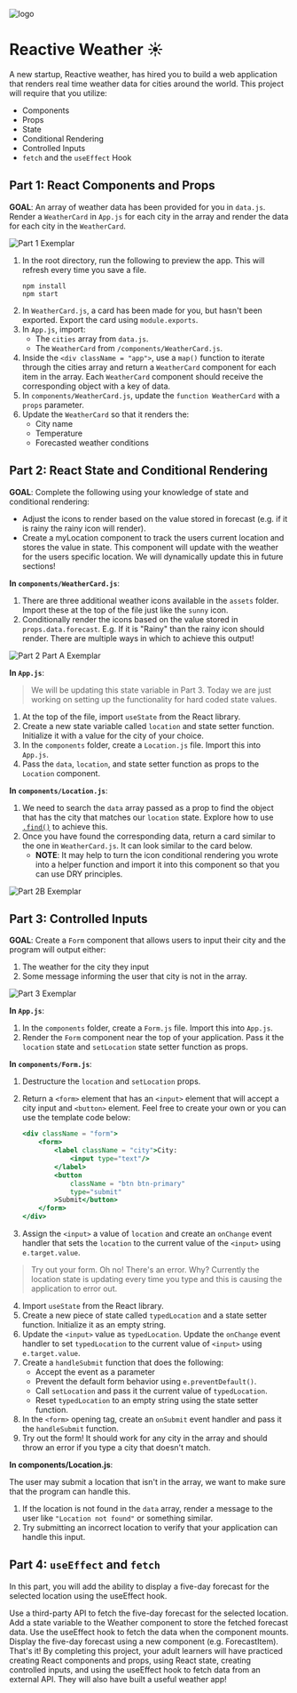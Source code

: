 ![logo](https://user-images.githubusercontent.com/44912347/202244850-18dbf275-11cf-44b5-9500-b2fcb5d44d05.jpg)

# Reactive Weather ☀️

A new startup, Reactive weather, has hired you to build a web application that renders real time weather data for cities around the world. This project will require that you utilize:
- Components
- Props
- State
- Conditional Rendering
- Controlled Inputs
- `fetch` and the `useEffect` Hook

## Part 1: React Components and Props

**GOAL**: An array of weather data has been provided for you in `data.js`. Render a `WeatherCard` in `App.js` for each city in the array and render the data for each city in the `WeatherCard`.

![Part 1 Exemplar](./exemplars/Part1Exemplar.png)

1. In the root directory, run the following to preview the app. This will refresh every time you save a file. 
    ```shell
    npm install
    npm start
    ```
2. In `WeatherCard.js`, a card has been made for you, but hasn't been exported. Export the card using `module.exports`.
3. In `App.js`, import:
    - The `cities` array from `data.js`.
    - The `WeatherCard` from `/components/WeatherCard.js`.
4. Inside the `<div className = "app">`, use a `map()` function to iterate through the cities array and return a `WeatherCard` component for each item in the array. Each `WeatherCard` component should receive the corresponding object with a key of data.
5. In `components/WeatherCard.js`, update the `function WeatherCard` with a `props` parameter.
6. Update the `WeatherCard` so that it renders the:
    - City name
    - Temperature
    - Forecasted weather conditions

## Part 2: React State and Conditional Rendering

**GOAL**: Complete the following using your knowledge of state and conditional rendering:
- Adjust the icons to render based on the value stored in forecast (e.g. if it is rainy the rainy icon will render).
- Create a myLocation component to track the users current location and stores the value in state. This component will update with the weather for the users specific location. We will dynamically update this in future sections!

**In `components/WeatherCard.js`**:
1. There are three additional weather icons available in the `assets` folder. Import these at the top of the file just like the `sunny` icon.
2. Conditionally render the icons based on the value stored in `props.data.forecast`. E.g. If it is "Rainy" than the rainy icon should render. There are multiple ways in which to achieve this output!

![Part 2 Part A Exemplar](./exemplars/Part2AExemplar.png)

**In `App.js`**:
> We will be updating this state variable in Part 3. Today we are just working on setting up the functionality for hard coded state values.
1. At the top of the file, import `useState` from the React library.
2. Create a new state variable called `location` and state setter function. Initialize it with a value for the city of your choice.
3. In the `components` folder, create a `Location.js` file. Import this into `App.js`.
4. Pass the `data`, `location`, and state setter function as props to the `Location` component.

**In `components/Location.js`**:
1. We need to search the `data` array passed as a prop to find the object that has the city that matches our `location` state. Explore how to use [`.find()`](https://developer.mozilla.org/en-US/docs/Web/JavaScript/Reference/Global_Objects/Array/find) to achieve this.
2. Once you have found the corresponding data, return a card similar to the one in `WeatherCard.js`. It can look similar to the card below.
    - **NOTE**: It may help to turn the icon conditional rendering you wrote into a helper function and import it into this component so that you can use DRY principles.

![Part 2B Exemplar](./exemplars/Part2BExemplar.png)

## Part 3: Controlled Inputs

**GOAL**: Create a `Form` component that allows users to input their city and the program will output either:
1. The weather for the city they input
2. Some message informing the user that city is not in the array.

![Part 3 Exemplar](./exemplars/Part3Exempalr.gif) 

**In `App.js`**:
1. In the `components` folder, create a `Form.js` file. Import this into `App.js`.
2. Render the `Form` component near the top of your application. Pass it the `location` state and `setLocation` state setter function as props.

**In `components/Form.js`**:
1. Destructure the `location` and `setLocation` props.
2. Return a `<form>` element that has an `<input>` element that will accept a city input and `<button>` element. Feel free to create your own or you can use the template code below:

    ```jsx
    <div className = "form">
        <form>
            <label className = "city">City:
                <input type="text"/>
            </label>
            <button 
                className = "btn btn-primary" 
                type="submit"
            >Submit</button>
        </form>
    </div>
    ```

3. Assign the `<input>` a value of `location` and create an `onChange` event handler that sets the `location` to the current value of the `<input>` using `e.target.value`.

> Try out your form. Oh no! There's an error. Why? Currently the location state is updating every time you type and this is causing the application to error out.

4. Import `useState` from the React library.
5. Create a new piece of state called `typedLocation` and a state setter function. Initialize it as an empty string.
6. Update the `<input>` value as `typedLocation`. Update the `onChange` event handler to set `typedLocation` to the current value of `<input>` using `e.target.value`.
7. Create a `handleSubmit` function that does the following:
    - Accept the event as a parameter
    - Prevent the default form behavior using `e.preventDefault()`.
    - Call `setLocation` and pass it the current value of `typedLocation`.
    - Reset `typedLocation` to an empty string using the state setter function.
8. In the `<form>` opening tag, create an `onSubmit` event handler and pass it the `handleSubmit` function. 
9. Try out the form! It should work for any city in the array and should throw an error if you type a city that doesn't match.

**In components/Location.js**:

The user may submit a location that isn't in the array, we want to make sure that the program can handle this.
1. If the location is not found in the `data` array, render a message to the user like `"Location not found"` or something similar.
2. Try submitting an incorrect location to verify that your application can handle this input.

## Part 4: `useEffect` and `fetch`
In this part, you will add the ability to display a five-day forecast for the selected location using the useEffect hook.

Use a third-party API to fetch the five-day forecast for the selected location.
Add a state variable to the Weather component to store the fetched forecast data.
Use the useEffect hook to fetch the data when the component mounts.
Display the five-day forecast using a new component (e.g. ForecastItem).
That's it! By completing this project, your adult learners will have practiced creating React components and props, using React state, creating controlled inputs, and using the useEffect hook to fetch data from an external API. They will also have built a useful weather app!